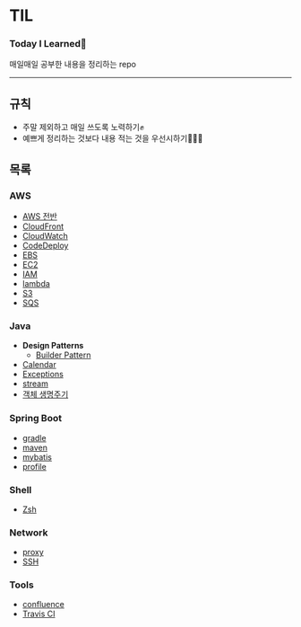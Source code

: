 # TIL

### Today I Learned🌷
매일매일 공부한 내용을 정리하는 repo

---

## 규칙
* 주말 제외하고 매일 쓰도록 노력하기✊
* 예쁘게 정리하는 것보다 내용 적는 것을 우선시하기👩🏻‍💻

## 목록

### AWS
* [AWS 전반](/aws/aws.md)
* [CloudFront](/aws/cloudfront.md)
* [CloudWatch](/aws/cloudwatch.md)
* [CodeDeploy](/aws/codedeploy.md)
* [EBS](/aws/ebs.md)
* [EC2](/aws/ec2.md)
* [IAM](/aws/iam.md)
* [lambda](/aws/lambda.md)
* [S3](/aws/s3.md)
* [SQS](/aws/sqs.md)

### Java
* **Design Patterns**
    * [Builder Pattern](/java/design-pattern/builder-pattern.md)
* [Calendar](/java/calendar.md)
* [Exceptions](/java/exceptions.md)
* [stream](/java/stream.md)
* [객체 생명주기](/java/life-cycle-of-objects.md)

### Spring Boot
* [gradle](/spring-boot/gradle.md)
* [maven](/spring-boot/maven.md)
* [mybatis](/spring-boot/mybatis.md)
* [profile](/spring-boot/profile.md)

### Shell
* [Zsh](/shell/zsh.md)

### Network
* [proxy](/network/proxy.md)
* [SSH](/network/ssh.md)

### Tools
* [confluence](/tools/confluence.md)
* [Travis CI](/tools/travis-ci.md)
